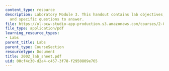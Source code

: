 ```yaml
---
content_type: resource
description: Laboratory Module 3. This handout contains lab objectives, notes, tasks,
  and specific questions to answer.
file: https://ol-ocw-studio-app-production.s3.amazonaws.com/courses/2-002-mechanics-and-materials-ii-spring-2004/00cf4c30d2a4c4573f78f2950809e765_2002_lab_sheet.pdf
file_type: application/pdf
learning_resource_types:
- Labs
parent_title: Labs
parent_type: CourseSection
resourcetype: Document
title: 2002_lab_sheet.pdf
uid: 00cf4c30-d2a4-c457-3f78-f2950809e765
---
```

